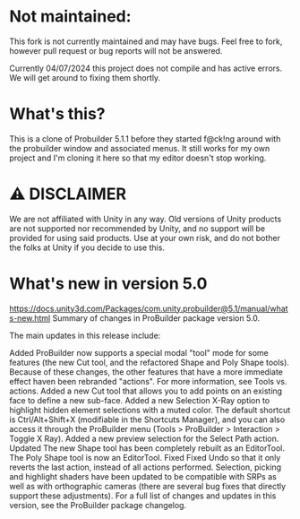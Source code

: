 # Not maintained:
This fork is not currently maintained and may have bugs.
Feel free to fork, however pull request or bug reports will not be answered.

Currently 04/07/2024 this project does not compile and has active errors. We will get around to fixing them shortly.

# What's this?
This is a clone of Probuilder 5.1.1 before they started f@ck!ng around with the probuilder window and associated menus.
It still works for my own project and I'm cloning it here so that my editor doesn't stop working.

# ⚠️ DISCLAIMER
We are not affiliated with Unity in any way. Old versions of Unity products are not supported nor recommended by Unity, and no support will be provided for using said products. Use at your own risk, and do not bother the folks at Unity if you decide to use this.

# What's new in version 5.0
https://docs.unity3d.com/Packages/com.unity.probuilder@5.1/manual/whats-new.html
Summary of changes in ProBuilder package version 5.0.

The main updates in this release include:

Added
ProBuilder now supports a special modal "tool" mode for some features (the new Cut tool, and the refactored Shape and Poly Shape tools). Because of these changes, the other features that have a more immediate effect haven been rebranded "actions". For more information, see Tools vs. actions.
Added a new Cut tool that allows you to add points on an existing face to define a new sub-face.
Added a new Selection X-Ray option to highlight hidden element selections with a muted color. The default shortcut is Ctrl/Alt+Shift+X (modifiable in the Shortcuts Manager), and you can also access it through the ProBuilder menu (Tools > ProBuilder > Interaction > Toggle X Ray).
Added a new preview selection for the Select Path action.
Updated
The new Shape tool has been completely rebuilt as an EditorTool.
The Poly Shape tool is now an EditorTool.
Fixed
Fixed Undo so that it only reverts the last action, instead of all actions performed.
Selection, picking and highlight shaders have been updated to be compatible with SRPs as well as with orthographic cameras (there are several bug fixes that directly support these adjustments).
For a full list of changes and updates in this version, see the ProBuilder package changelog.

